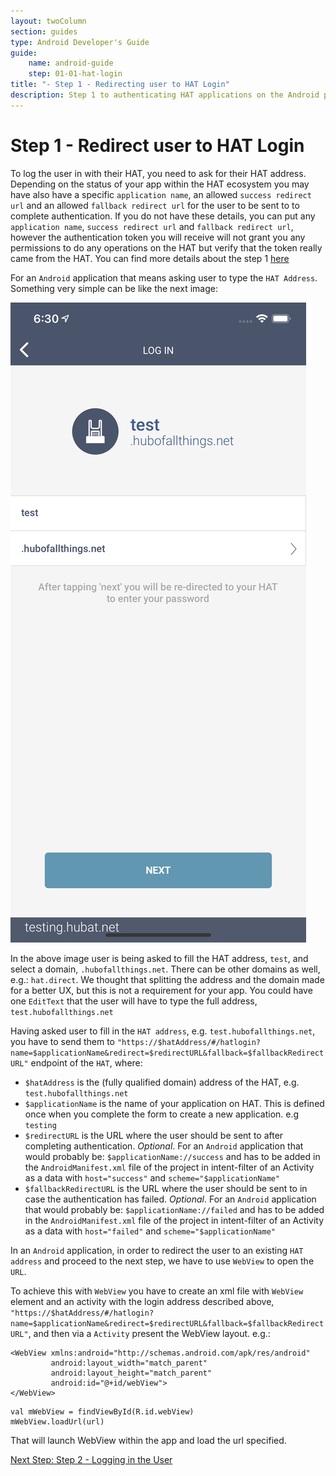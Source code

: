 ```yaml
---
layout: twoColumn
section: guides
type: Android Developer's Guide
guide:
    name: android-guide
    step: 01-01-hat-login
title: "- Step 1 - Redirecting user to HAT Login"
description: Step 1 to authenticating HAT applications on the Android platform
---
```

# Step 1 - Redirect user to HAT Login

To log the user in with their HAT, you need to ask for their HAT address. Depending on the status of your app within the HAT ecosystem you may have also have a specific `application name`, an allowed `success redirect url` and an allowed `fallback redirect url` for the user to be sent to to complete authentication. If you do not have these details, you can put any `application name`, `success redirect url` and `fallback redirect url`, however the authentication token you will receive will not grant you any permissions to do any operations on the HAT but verify that the token really came from the HAT. You can find more details about the step 1 [here](https://developers.hubofallthings.com/guides/hat_login/01-send-hat-login.html)

For an `Android` application that means asking user to type the `HAT Address`. Something very simple can be like the next image:

![alt text](https://github.com/Hub-of-all-Things/exchange-assets/blob/master/iOS-Guide-Images/Enter-HAT-Address.png?raw=true "type address")

In the above image user is being asked to fill the HAT address, `test`, and select a domain, `.hubofallthings.net`. There can be other domains as well, e.g.: `hat.direct`. We thought that splitting the address and the domain made for a better UX, but this is not a requirement for your app. You could have one `EditText` that the user will have to type the full address, `test.hubofallthings.net`

Having asked user to fill in the `HAT address`, e.g. `test.hubofallthings.net`, you have to send them to `"https://$hatAddress/#/hatlogin?name=$applicationName&redirect=$redirectURL&fallback=$fallbackRedirectURL"` endpoint of the `HAT`, where:

* `$hatAddress` is the (fully qualified domain) address of the HAT, e.g. `test.hubofallthings.net`
* `$applicationName` is the name of your application on HAT. This is defined once when you complete the form to create a new application. e.g ```testing```
* ```$redirectURL``` is the URL where the user should be sent to after completing authentication. *Optional*. For an `Android` application that would probably be: `$applicationName://success` and has to be added in the `AndroidManifest.xml` file of the project in intent-filter of an Activity as a data with `host="success"` and `scheme="$applicationName"`
* `$fallbackRedirectURL` is the URL where the user should be sent to in case the authentication has failed. *Optional*. For an `Android` application that would probably be: `$applicationName://failed` and has to be added in the `AndroidManifest.xml` file of the project in intent-filter of an Activity as a data with `host="failed"` and `scheme="$applicationName"`

In an `Android` application, in order to redirect the user to an existing `HAT address` and proceed to the next step, we have to use `WebView` to open the `URL`.

To achieve this with `WebView` you have to create an xml file with `WebView` element and an activity with the login address described above, `"https://$hatAddress/#/hatlogin?name=$applicationName&redirect=$redirectURL&fallback=$fallbackRedirectURL"`, and then via a `Activity` present the WebView layout. e.g.:

``` shellnoselect
<WebView xmlns:android="http://schemas.android.com/apk/res/android"
         android:layout_width="match_parent"
         android:layout_height="match_parent"
         android:id="@+id/webView">
</WebView>
```
``` rawnoselect
val mWebView = findViewById(R.id.webView)
mWebView.loadUrl(url)
```
That will launch WebView within the app and load the url specified.

<nav class="pager-nav">
<a href="" style="display:none;"></a>
<a href="01-02-user-login.html">Next Step: Step 2 - Logging in the User</a>
</nav>
